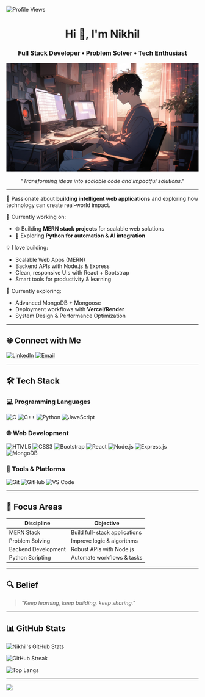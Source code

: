 <p align="left">
  <img src="https://komarev.com/ghpvc/?username=nikhilkum92&label=Profile%20views&color=0e75b6&style=flat" alt="Profile Views" />
</p>

<h1 align="center">Hi 👋, I'm Nikhil</h1>

<h3 align="center">Full Stack Developer • Problem Solver • Tech Enthusiast</h3>                           

<p align="center">
  <img src="https://raw.githubusercontent.com/nikhilkum92/nikhilkum92/main/dev-desk.jpg" alt="My Dev Desk" width="700"/>
</p>

<p align="center"><i>"Transforming ideas into scalable code and impactful solutions."</i></p>

---

🚀 Passionate about **building intelligent web applications** and exploring how technology can create real-world impact.

🔭 Currently working on:
- 🌐 Building **MERN stack projects** for scalable web solutions  
- 🧠 Exploring **Python for automation & AI integration**  

💡 I love building:
- Scalable Web Apps (MERN)  
- Backend APIs with Node.js & Express  
- Clean, responsive UIs with React + Bootstrap  
- Smart tools for productivity & learning  

🌱 Currently exploring:
- Advanced MongoDB + Mongoose  
- Deployment workflows with **Vercel/Render**  
- System Design & Performance Optimization  

---

## 🌐 Connect with Me
[![LinkedIn](https://img.shields.io/badge/LinkedIn-%230077B5.svg?style=flat&logo=linkedin&logoColor=white)](https://linkedin.com/in/) <!-- add your linkedin -->
[![Email](https://img.shields.io/badge/Email-%2312100E.svg?style=flat&logo=gmail&logoColor=white)](mailto:youremail@gmail.com) <!-- replace with your email -->

---

## 🛠 Tech Stack

### 💻 Programming Languages
![C](https://img.shields.io/badge/c-%2300599C.svg?style=for-the-badge&logo=c&logoColor=white)
![C++](https://img.shields.io/badge/c++-%2300599C.svg?style=for-the-badge&logo=c%2B%2B&logoColor=white)
![Python](https://img.shields.io/badge/python-%233776AB.svg?style=for-the-badge&logo=python&logoColor=white)
![JavaScript](https://img.shields.io/badge/javascript-%23F7DF1E.svg?style=for-the-badge&logo=javascript&logoColor=black)

### 🌐 Web Development
![HTML5](https://img.shields.io/badge/html5-%23E34F26.svg?style=for-the-badge&logo=html5&logoColor=white)
![CSS3](https://img.shields.io/badge/css3-%231572B6.svg?style=for-the-badge&logo=css3&logoColor=white)
![Bootstrap](https://img.shields.io/badge/bootstrap-%237952b3.svg?style=for-the-badge&logo=bootstrap&logoColor=white)
![React](https://img.shields.io/badge/react-%2320232a.svg?style=for-the-badge&logo=react&logoColor=%2361DAFB)
![Node.js](https://img.shields.io/badge/node.js-%2343853D.svg?style=for-the-badge&logo=node.js&logoColor=white)
![Express.js](https://img.shields.io/badge/express.js-%23404d59.svg?style=for-the-badge&logo=express&logoColor=white)
![MongoDB](https://img.shields.io/badge/mongodb-%2347A248.svg?style=for-the-badge&logo=mongodb&logoColor=white)

### 🧰 Tools & Platforms
![Git](https://img.shields.io/badge/git-%23F05032.svg?style=for-the-badge&logo=git&logoColor=white)
![GitHub](https://img.shields.io/badge/github-%2312100E.svg?style=for-the-badge&logo=github&logoColor=white)
![VS Code](https://img.shields.io/badge/VS--Code-%23007ACC.svg?style=for-the-badge&logo=visual-studio-code&logoColor=white)

---

## 🧭 Focus Areas

| Discipline            | Objective                      |
|-----------------------|--------------------------------|
| MERN Stack            | Build full-stack applications  |
| Problem Solving       | Improve logic & algorithms     |
| Backend Development   | Robust APIs with Node.js       |
| Python Scripting      | Automate workflows & tasks     |

---

## 🔍 Belief

> *"Keep learning, keep building, keep sharing."*  

---

## 📊 GitHub Stats

![Nikhil's GitHub Stats](https://github-readme-stats.vercel.app/api?username=nikhilkum92&theme=react&hide_border=false&count_private=true&cache_seconds=3600)

![GitHub Streak](https://nirzak-streak-stats.vercel.app/?user=nikhilkum92&theme=dark&hide_border=false)

![Top Langs](https://github-readme-stats.vercel.app/api/top-langs/?username=nikhilkum92&theme=react&layout=compact&hide_border=false&cache_seconds=3600)

---

[![](https://visitcount.itsvg.in/api?id=nikhilkum92&icon=0&color=0)](https://visitcount.itsvg.in)
